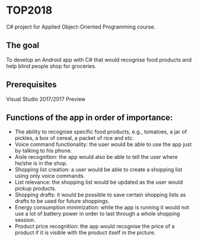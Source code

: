 # TOP2018
C# project for Applied Object-Oriented Programming course.

## The goal
To develop an Android app with C# that would recognise food products and help blind people shop for groceries.

## Prerequisites
Visual Studio 2017/2017 Preview

## Functions of the app in order of importance:
- The ability to recognise specific food products, e.g., tomatoes, a jar of pickles, a box of cereal, a packet of rice and etc.
- Voice command functionality: the user would be able to use the app just by talking to his phone.
- Aisle recognition: the app would also be able to tell the user where he/she is in the shop.
- Shopping list creation: a user would be able to create a shopping list using only voice commands.
- List relevance: the shopping list would be updated as the user would pickup products.
- Shopping drafts: it would be possible to save certain shopping lists as drafts to be used for future shoppings.
- Energy consumption minimization: while the app is running it would not use a lot of battery power in order to last through a whole shopping session.
- Product price recognition: the app would recognise the price of a product if it is visible with the product itself in the picture.
